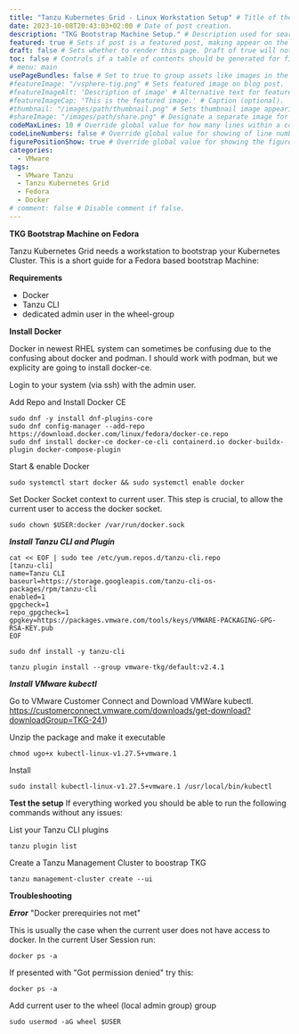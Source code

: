 ```yaml
---
title: "Tanzu Kubernetes Grid - Linux Workstation Setup" # Title of the blog post.
date: 2023-10-08T20:43:03+02:00 # Date of post creation.
description: "TKG Bootstrap Machine Setup." # Description used for search engine.
featured: true # Sets if post is a featured post, making appear on the home page side bar.
draft: false # Sets whether to render this page. Draft of true will not be rendered.
toc: false # Controls if a table of contents should be generated for first-level links automatically.
# menu: main
usePageBundles: false # Set to true to group assets like images in the same folder as this post.
#featureImage: "/vsphere-tig.png" # Sets featured image on blog post.
#featureImageAlt: 'Description of image' # Alternative text for featured image.
#featureImageCap: 'This is the featured image.' # Caption (optional).
#thumbnail: "/images/path/thumbnail.png" # Sets thumbnail image appearing inside card on homepage.
#shareImage: "/images/path/share.png" # Designate a separate image for social media sharing.
codeMaxLines: 10 # Override global value for how many lines within a code block before auto-collapsing.
codeLineNumbers: false # Override global value for showing of line numbers within code block.
figurePositionShow: true # Override global value for showing the figure label.
categories:
  - VMware
tags:
  - VMware Tanzu
  - Tanzu Kubernetes Grid
  - Fedora
  - Docker
# comment: false # Disable comment if false.
---
```


**TKG Bootstrap Machine on Fedora**

Tanzu Kubernetes Grid needs a workstation to bootstrap your Kubernetes Cluster. This is a short guide for a Fedora based bootstrap Machine:

**Requirements**

- Docker
- Tanzu CLI
- dedicated admin user in the wheel-group

**Install Docker**

Docker in newest RHEL system can sometimes be confusing due to the confusing about docker and podman. I should work with podman, but we explicity are going to install docker-ce.

Login to your system (via ssh) with the admin user.

Add Repo and Install Docker CE
```
sudo dnf -y install dnf-plugins-core
sudo dnf config-manager --add-repo https://download.docker.com/linux/fedora/docker-ce.repo
sudo dnf install docker-ce docker-ce-cli containerd.io docker-buildx-plugin docker-compose-plugin
````

Start & enable Docker
```
sudo systemctl start docker && sudo systemctl enable docker
```

Set Docker Socket context to current user. This step is crucial, to allow the current user to access the docker socket.

```
sudo chown $USER:docker /var/run/docker.sock
```

***Install Tanzu CLI and Plugin***

```
cat << EOF | sudo tee /etc/yum.repos.d/tanzu-cli.repo
[tanzu-cli]
name=Tanzu CLI
baseurl=https://storage.googleapis.com/tanzu-cli-os-packages/rpm/tanzu-cli
enabled=1
gpgcheck=1
repo_gpgcheck=1
gpgkey=https://packages.vmware.com/tools/keys/VMWARE-PACKAGING-GPG-RSA-KEY.pub
EOF

sudo dnf install -y tanzu-cli
```

```
tanzu plugin install --group vmware-tkg/default:v2.4.1
```

***Install VMware kubectl***

Go to VMware Customer Connect and Download VMWare kubectl.
https://customerconnect.vmware.com/downloads/get-download?downloadGroup=TKG-241)

Unzip the package and make it executable

```
chmod ugo+x kubectl-linux-v1.27.5+vmware.1
```

Install

```
sudo install kubectl-linux-v1.27.5+vmware.1 /usr/local/bin/kubectl
```

**Test the setup**
If everything worked you should be able to run the following commands without any issues:

List your Tanzu CLI plugins
```
tanzu plugin list
```

Create a Tanzu Management Cluster to boostrap TKG
```
tanzu management-cluster create --ui
```

**Troubleshooting**

***Error*** "Docker prerequiries not met"

This is usually the case when the current user does not have access to docker. 
In the current User Session run:

```
docker ps -a
```

If presented with "Got permission denied" try this:

```
docker ps -a
```

Add current user to the wheel (local admin group) group
```
sudo usermod -aG wheel $USER
```



